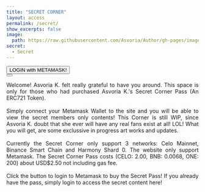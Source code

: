 ```yaml
---
title: "SECRET CORNER"
layout: access
permalink: /secret/
show_excerpts: false
image:
  path: https://raw.githubusercontent.com/Asvoria/Author/gh-pages/images/memberCardS.png
secret:
  - Secret
---
```

<div class="buttonsArea">
  <span id="BTNlogin" class="is-visible">
    <button class="btn">
      <span id="BTNloginText">LOGIN with METAMASK!</span>
    </button>
  </span>
  
  <div id="Title" class="msgTitle"></div>
  
  <span id="buyBTN" class="hideclass">
    <button class="btn">
      <span id="buyBTNtext"></span>
    </button>
  </span>
  <div><span id="MsgArea" class="is-visible">
  <p style="text-align: justify;">Welcome! Asvoria K. felt really grateful to have you around.
  This space is only for those who had purchased Asvoria K.'s Secret Corner Pass (An ERC721 Token).<br><br>
  Simply connect your Metamask Wallet to the site and you will be able to view the secret members only contents! This Corner is still WIP, since Asvoria K. doubt that she ever will have any real fans exist at all! LOL! What you will get, are some exclussive in progress art works and updates.<br><br>
  Currently the Secret Corner only support 3 networks: Celo Mainnet, Binance Smart Chain and Harmony Shard 0. The website only support Metamask. The Secret Corner Pass costs (CELO: 2.00, BNB: 0.0068, ONE: 200) about USD$2.50 not including gas fee.<br><br>
  Click the button to login to Metamask to buy the Secret Pass! If you already have the pass, simply login to access the secret content here!</p><br><br>
  </span></div>
  <div><span id="CntArea"></span></div>
  <script src="../bundled/bundle.js" defer></script>

<!--object type="text/html" data="https://asvoria.github.io/Asvoria K.HarmonyNFT/" title="Secret Corner" style="border: none; width: 100%;height: 560px;"></object-->

<!--iframe src="https://asvoria.github.io/Asvoria K.HarmonyNFT/" title="Secret Corner" style="border: none; width: 100%;height: 560px;"></iframe-->
<!--Problem: If user set to wrong chain, and click approave, the tokens will gone to non existing contract on the wrong chain with the same contract number-->